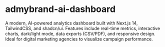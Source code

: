 # admybrand-ai-dashboard
A modern, AI-powered analytics dashboard built with Next.js 14, TailwindCSS, and shadcn/ui. Features include real-time metrics, interactive charts, dark/light mode, data exports (CSV/PDF), and responsive design. Ideal for digital marketing agencies to visualize campaign performance.
